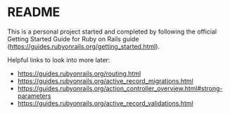 # README

This is a personal project started and completed by following the official Getting Started Guide for Ruby on Rails guide (https://guides.rubyonrails.org/getting_started.html).

Helpful links to look into more later:

* https://guides.rubyonrails.org/routing.html
* https://guides.rubyonrails.org/active_record_migrations.html
* https://guides.rubyonrails.org/action_controller_overview.html#strong-parameters
* https://guides.rubyonrails.org/active_record_validations.html

